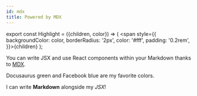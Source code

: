 ```yaml
---
id: mdx
title: Powered by MDX
---
```


export const Highlight = ({children, color}) => ( <span style={{
    backgroundColor: color,
    borderRadius: '2px',
    color: '#fff',
    padding: '0.2rem',
}}>{children}</span> );

You can write JSX and use React components within your Markdown thanks to [MDX](https://mdxjs.com/).

<Highlight color="#25c2a0">Docusaurus green</Highlight> and <Highlight color="#1877F2">Facebook blue</Highlight> are my favorite colors.

I can write **Markdown** alongside my _JSX_!
